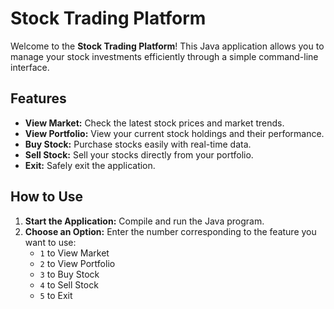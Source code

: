 # Stock Trading Platform

Welcome to the **Stock Trading Platform**! This Java application allows you to manage your stock investments efficiently through a simple command-line interface.

## Features

- **View Market:** Check the latest stock prices and market trends.
- **View Portfolio:** View your current stock holdings and their performance.
- **Buy Stock:** Purchase stocks easily with real-time data.
- **Sell Stock:** Sell your stocks directly from your portfolio.
- **Exit:** Safely exit the application.

## How to Use

1. **Start the Application:** Compile and run the Java program.
2. **Choose an Option:** Enter the number corresponding to the feature you want to use:
   - `1` to View Market
   - `2` to View Portfolio
   - `3` to Buy Stock
   - `4` to Sell Stock
   - `5` to Exit



